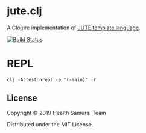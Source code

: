 # jute.clj

A Clojure implementation of [JUTE template
language](https://github.com/HealthSamurai/jute.js).

[![Build Status](https://travis-ci.org/HealthSamurai/jute.clj.svg?branch=master)](https://travis-ci.org/HealthSamurai/jute.clj)

# REPL

```
clj -A:test:nrepl -e "(-main)" -r
```

## License

Copyright © 2019 Health Samurai Team

Distributed under the MIT License.
